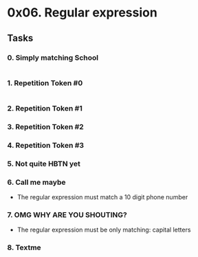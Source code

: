 # 0x06. Regular expression

## Tasks
### 0. Simply matching School
![]()

### 1. Repetition Token #0
![]()

### 2. Repetition Token #1


### 3. Repetition Token #2


### 4. Repetition Token #3


### 5. Not quite HBTN yet


### 6. Call me maybe
- The regular expression must match a 10 digit phone number

### 7. OMG WHY ARE YOU SHOUTING?
- The regular expression must be only matching: capital letters

### 8. Textme
